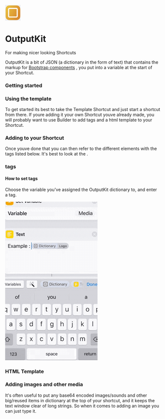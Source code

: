 ![](https://github.com/nturpin0/OutputKit/raw/master/Images/OutputKit%20Logo%20No%20Message.png)
# OutputKit
For making nicer looking Shortcuts


OutputKit is a bit of JSON (a dictionary in the form of text) that contains the markup for [Bootstrap components](https://getbootstrap.com/docs/4.0/components/alerts/)  , you put into a variable at the start of your Shortcut.


### Getting started

### Using the template
To get started its best to take the Template Shortcut and just start a shortcut from there.
If youre adding it your own Shortcut youve already made, you will probably want to use Builder to add tags and a html template to your Shortcut.

### Adding to your Shortcut
Once youve done that you can then refer to the different elements with the tags listed below. It's best to look at the .

### tags

#### How to set tags
Choose the variable you've assigned the OutputKit dictionary to, and enter a tag.

![](https://github.com/nturpin0/OutputKit/raw/master/Images/OKDIctionary.gif) 


### HTML Template


### Adding images and other media
It's often useful to put any base64 encoded images/sounds and other big/reused items in dictionary at the top of your shortcut, and it keeps the text window clear of long strings. So when it comes to adding an image you can just type it.
